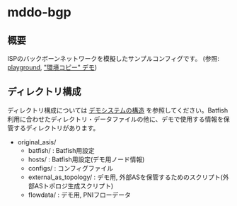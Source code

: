 # mddo-bgp

## 概要

ISPのバックボーンネットワークを模擬したサンプルコンフィグです。
(参照: [playground](https://github.com/ool-mddo/playground), ["環境コピー" デモ](https://github.com/ool-mddo/playground/blob/main/demo/copy_to_emulated_env/README.md))

## ディレクトリ構成

ディレクトリ構成については [デモシステムの構造](https://github.com/ool-mddo/playground/blob/main/doc/system_architecture.md) を参照してください。Batfish利用に合わせたディレクトリ・データファイルの他に、デモで使用する情報を保管するディレクトリがあります。

* original_asis/
  * batfish/ : Batfish用設定
  * hosts/ : Batfish用設定(デモ用ノード情報)
  * configs/ : コンフィグファイル
  * external_as_topology/ : デモ用, 外部ASを保管するためのスクリプト(外部ASトポロジ生成スクリプト)
  * flowdata/ : デモ用, PNIフローデータ
